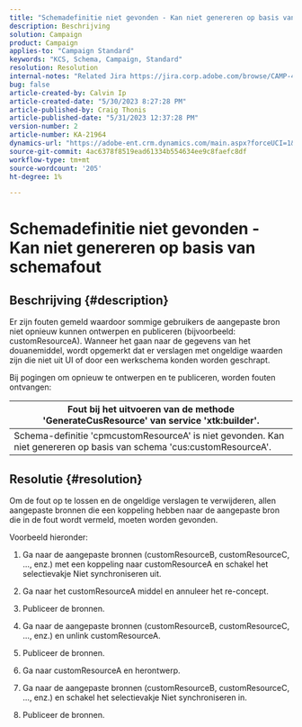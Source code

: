 ```yaml
---
title: "Schemadefinitie niet gevonden - Kan niet genereren op basis van schemafout"
description: Beschrijving
solution: Campaign
product: Campaign
applies-to: "Campaign Standard"
keywords: "KCS, Schema, Campaign, Standard"
resolution: Resolution
internal-notes: "Related Jira https://jira.corp.adobe.com/browse/CAMP-48246"
bug: false
article-created-by: Calvin Ip
article-created-date: "5/30/2023 8:27:28 PM"
article-published-by: Craig Thonis
article-published-date: "5/31/2023 12:37:28 PM"
version-number: 2
article-number: KA-21964
dynamics-url: "https://adobe-ent.crm.dynamics.com/main.aspx?forceUCI=1&pagetype=entityrecord&etn=knowledgearticle&id=5439f063-28ff-ed11-8f6e-6045bd006268"
source-git-commit: 4ac6378f8519ead61334b554634ee9c8faefc8df
workflow-type: tm+mt
source-wordcount: '205'
ht-degree: 1%

---
```


# Schemadefinitie niet gevonden - Kan niet genereren op basis van schemafout

## Beschrijving {#description}


Er zijn fouten gemeld waardoor sommige gebruikers de aangepaste bron niet opnieuw kunnen ontwerpen en publiceren (bijvoorbeeld: customResourceA). Wanneer het gaan naar de gegevens van het douanemiddel, wordt opgemerkt dat er verslagen met ongeldige waarden zijn die niet uit UI of door een werkschema konden worden geschrapt.



Bij pogingen om opnieuw te ontwerpen en te publiceren, worden fouten ontvangen:


| Fout bij het uitvoeren van de methode &#39;GenerateCusResource&#39; van service &#39;xtk:builder&#39;. |
| --- |
| Schema-definitie &#39;cpmcustomResourceA&#39; is niet gevonden. Kan niet genereren op basis van schema &#39;cus:customResourceA&#39;. |





## Resolutie {#resolution}


Om de fout op te lossen en de ongeldige verslagen te verwijderen, allen<b> </b>aangepaste bronnen die een koppeling hebben naar de aangepaste bron die in de fout wordt vermeld, moeten worden gevonden.

Voorbeeld hieronder:

1) Ga naar de aangepaste bronnen (customResourceB, customResourceC, ..., enz.) met een koppeling naar customResourceA en schakel het selectievakje Niet synchroniseren uit.

2) Ga naar het customResourceA middel en annuleer het re-concept.

3) Publiceer de bronnen.

4) Ga naar de aangepaste bronnen (customResourceB, customResourceC, ..., enz.) en unlink customResourceA.

5) Publiceer de bronnen.

6) Ga naar customResourceA en herontwerp.

7) Ga naar de aangepaste bronnen (customResourceB, customResourceC, ..., enz.) en schakel het selectievakje Niet synchroniseren in.

8) Publiceer de bronnen.
